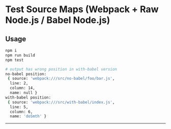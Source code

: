 # Test Source Maps (Webpack + Raw Node.js / Babel Node.js)

## Usage

```bash
npm i
npm run build
npm test

# output has wrong position in with-babel version
no-babel position:
 { source: 'webpack:///src/no-babel/foo/bar.js',
  line: 2,
  column: 14,
  name: null }
with-babel position:
 { source: 'webpack:///src/with-babel/index.js',
  line: 5,
  column: 6,
  name: 'doSmth' }
```

---

